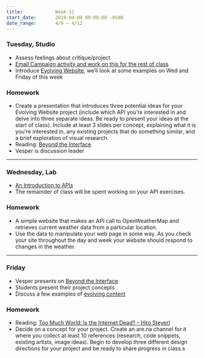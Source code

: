 ```yaml
---
title:            Week 11
start_date:       2019-04-09 00:00:00 -0500
date_range:       4/9 – 4/12
---
```


### Tuesday, Studio

- Assess feelings about critique/project
- [Email Campaign activity and work on this for the rest of class](https://paper.dropbox.com/doc/Email-Campaign--Aa3FqQGtrhZG2S_xD_J1r~2VAQ-AhXPfGIxHypoBYmUHuuhg)
- Introduce [Evolving Website](../projects/live-data), we&rsquo;ll look at some examples on Wed and Friday of this week

### Homework
- Create a presentation that introduces three potential ideas for your Evolving Website project (include which API you&rsquo;re interested in and delve into three separate ideas. Be ready to present your ideas at the start of class). Include at least 3 slides per concept, explaining what it is you&rsquo;re interested in, any existing projects that do something similar, and a brief exploration of visual research.
- Reading: [Beyond the Interface](https://voices.basedesign.com/beyond-the-interface-6ab9dd725c5d)
- Vesper is discussion leader

---

### Wednesday, Lab

- [An Introduction to APIs](https://paper.dropbox.com/doc/An-Introduction-to-APIs--Aa~FKPkdloUBu2_ygOkFSpxLAg-nCsEX5hGMoxGIofSQgyoD)
- The remainder of class will be spent working on your API exercises.

### Homework

- A simple website that makes an API call to OpenWeatherMap and retrieves current weather data from a particular location.
- Use the data to manipulate your web page in some way. As you check your site throughout the day and week your website
  should respond to changes in the weather.

---

### Friday
- Vesper presents on [Beyond the Interface](https://voices.basedesign.com/beyond-the-interface-6ab9dd725c5d)
- Students present their project concepts
- Discuss a few examples of [evolving content](https://paper.dropbox.com/doc/Evolving-Content--AbFLwzLLILR~di7UsMUsiflPAQ-4GwTXZtD3CbcPUESw0Jj2)

### Homework

- Reading: [Too Much World: Is the Internet Dead? – Hito Steyerl](https://www.e-flux.com/journal/49/60004/too-much-world-is-the-internet-dead/)
- Decide on a concept for your project. Create an are.na channel for it where you collect at least 10 references (research, code snippets, existing artists, image ideas). Begin to develop three different design directions for your project and be ready to share progress in class.s
